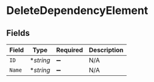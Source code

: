 # DeleteDependencyElement


## Fields

| Field              | Type               | Required           | Description        |
| ------------------ | ------------------ | ------------------ | ------------------ |
| `ID`               | **string*          | :heavy_minus_sign: | N/A                |
| `Name`             | **string*          | :heavy_minus_sign: | N/A                |